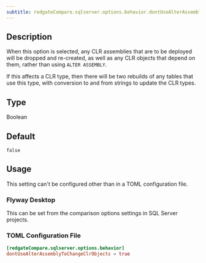 ```yaml
---
subtitle: redgateCompare.sqlserver.options.behavior.dontUseAlterAssemblyToChangeClrObjects
---
```


## Description

When this option is selected, any CLR assemblies that are to be deployed will be dropped and re-created, as well as any CLR objects that depend on them, rather than using `ALTER ASSEMBLY`.

If this affects a CLR type, then there will be two rebuilds of any tables that use this type, with conversion to and from strings to update the CLR types.

## Type

Boolean

## Default

`false`

## Usage

This setting can't be configured other than in a TOML configuration file.

### Flyway Desktop

This can be set from the comparison options settings in SQL Server projects.

### TOML Configuration File

```toml
[redgateCompare.sqlserver.options.behavior]
dontUseAlterAssemblyToChangeClrObjects = true
```
